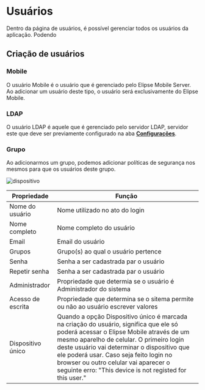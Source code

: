 # Usuários

Dentro da página de usuários, é possível gerenciar todos os usuários da aplicação. Podendo 

## Criação de usuários

### Mobile

  O usuário Mobile é o usuário que é gerenciado pelo Elipse Mobile Server. Ao adicionar um usuário deste tipo, o usuário será exclusivamente do Elipse Mobile.

### LDAP

  O usuário LDAP é aquele que é gerenciado pelo servidor LDAP, servidor este que deve ser previamente configurado na aba **[Configurações](config.md#autenticação-externa-de-usuários)**.

### Grupo

  Ao adicionarmos um grupo, podemos adicionar políticas de segurança nos mesmos para que os usuários deste grupo.
  
![dispositivo](https://cloud.githubusercontent.com/assets/26389485/23913395/a668de50-08c1-11e7-81fc-b273cd815a9d.png)

| Propriedade    | Função  |
| -------------   | ------------- |
| Nome do usuário    | Nome utilizado no ato do login |
| Nome completo    | Nome completo do usuário |
| Email    | Email do usuário |
| Grupos  | Grupo(s) ao qual o usuário pertence |
| Senha  | Senha a ser cadastrada par o usuário |
| Repetir senha  | Senha a ser cadastrada par o usuário |
| Administrador  | Propriedade que determia se o usuário é Administrador do sistema|
| Acesso de escrita  | Propriedade que determina se o sitema permite ou não ao usuário escrever valores |
| Dispositivo único  | Quando a opção Dispositivo único é marcada na criação do usuário, significa que ele só poderá acessar o Elipse Mobile através de um mesmo aparelho de celular. O primeiro login deste usuário vai determinar o dispositivo que ele poderá usar. Caso seja feito login no browser ou outro celular vai aparecer o seguinte erro: "This device is not registed for this user." |

